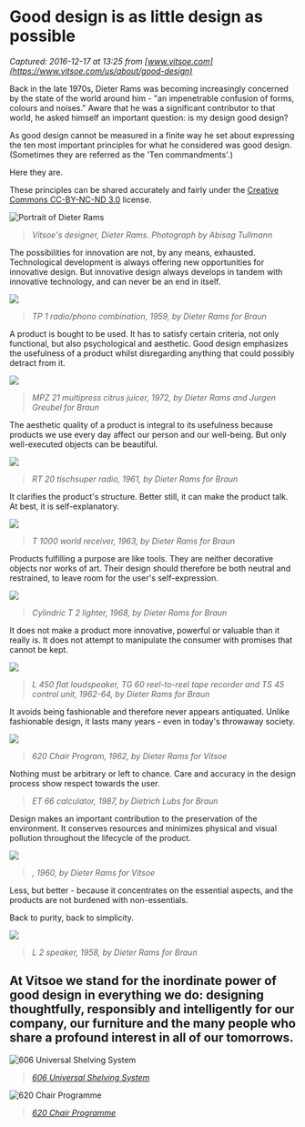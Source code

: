 # Good design is as little design as possible

_Captured: 2016-12-17 at 13:25 from [www.vitsoe.com](https://www.vitsoe.com/us/about/good-design)_

Back in the late 1970s, Dieter Rams was becoming increasingly concerned by the state of the world around him - "an impenetrable confusion of forms, colours and noises." Aware that he was a significant contributor to that world, he asked himself an important question: is my design good design?

As good design cannot be measured in a finite way he set about expressing the ten most important principles for what he considered was good design. (Sometimes they are referred as the 'Ten commandments'.)

Here they are.

These principles can be shared accurately and fairly under the [Creative Commons CC-BY-NC-ND 3.0](https://creativecommons.org/share-your-work/licensing-types-examples/#nd) license.

![Portrait of Dieter Rams](https://d2lsod3xpjaepj.cloudfront.net/files/assets/2000/1328/crop169/650.jpg)

> _Vitsoe's designer, Dieter Rams. Photograph by Abisag Tullmann_

The possibilities for innovation are not, by any means, exhausted. Technological development is always offering new opportunities for innovative design. But innovative design always develops in tandem with innovative technology, and can never be an end in itself.

![](https://d2lsod3xpjaepj.cloudfront.net/files/assets/1000/139/crops/350.jpg)

> _TP 1 radio/phono combination, 1959, by Dieter Rams for Braun_

A product is bought to be used. It has to satisfy certain criteria, not only functional, but also psychological and aesthetic. Good design emphasizes the usefulness of a product whilst disregarding anything that could possibly detract from it.

![](https://d2lsod3xpjaepj.cloudfront.net/files/assets/1000/140/crops/350.jpg)

> _MPZ 21 multipress citrus juicer, 1972, by Dieter Rams and Jurgen Greubel for Braun_

The aesthetic quality of a product is integral to its usefulness because products we use every day affect our person and our well-being. But only well-executed objects can be beautiful.

![](https://d2lsod3xpjaepj.cloudfront.net/files/assets/1000/141/crops/350.jpg)

> _RT 20 tischsuper radio, 1961, by Dieter Rams for Braun_

It clarifies the product's structure. Better still, it can make the product talk. At best, it is self-explanatory.

![](https://d2lsod3xpjaepj.cloudfront.net/files/assets/1000/142/crops/350.jpg)

> _T 1000 world receiver, 1963, by Dieter Rams for Braun_

Products fulfilling a purpose are like tools. They are neither decorative objects nor works of art. Their design should therefore be both neutral and restrained, to leave room for the user's self-expression.

![](https://d2lsod3xpjaepj.cloudfront.net/files/assets/1000/143/crops/350.jpg)

> _Cylindric T 2 lighter, 1968, by Dieter Rams for Braun_

It does not make a product more innovative, powerful or valuable than it really is. It does not attempt to manipulate the consumer with promises that cannot be kept.

![](https://d2lsod3xpjaepj.cloudfront.net/files/assets/1000/144/crops/350.jpg)

> _L 450 flat loudspeaker, TG 60 reel-to-reel tape recorder and TS 45 control unit, 1962-64, by Dieter Rams for Braun_

It avoids being fashionable and therefore never appears antiquated. Unlike fashionable design, it lasts many years - even in today's throwaway society.

![](https://d2lsod3xpjaepj.cloudfront.net/files/assets/1000/297/crops/350.jpg)

> _620 Chair Program, 1962, by Dieter Rams for Vitsoe_

Nothing must be arbitrary or left to chance. Care and accuracy in the design process show respect towards the user.

> _ET 66 calculator, 1987, by Dietrich Lubs for Braun_

Design makes an important contribution to the preservation of the environment. It conserves resources and minimizes physical and visual pollution throughout the lifecycle of the product.

![](https://d2lsod3xpjaepj.cloudfront.net/files/assets/1000/148/crops/350.jpg)

> _, 1960, by Dieter Rams for Vitsoe_

Less, but better - because it concentrates on the essential aspects, and the products are not burdened with non-essentials.

Back to purity, back to simplicity.

![](https://d2lsod3xpjaepj.cloudfront.net/files/assets/1000/149/crops/350.jpg)

> _L 2 speaker, 1958, by Dieter Rams for Braun_

## At Vitsoe we stand for the inordinate power of good design in everything we do: designing thoughtfully, responsibly and intelligently for our company, our furniture and the many people who share a profound interest in all of our tomorrows.

![606 Universal Shelving System](https://d2lsod3xpjaepj.cloudfront.net/files/assets/1000/740/crops/350.jpg)

> _[606 Universal Shelving System](https://www.vitsoe.com/us/606)_

![620 Chair Programme](https://d2lsod3xpjaepj.cloudfront.net/files/assets/1000/457/crops/350.jpg)

> _[620 Chair Programme](https://www.vitsoe.com/us/620)_
